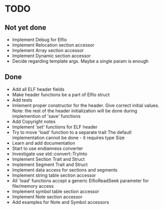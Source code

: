 # TODO

## Not yet done

- Implement Debug for Elfio
- Implement Relocation section accessor
- Implement Array section accessor
- Implement Dynamic section accessor
- Decide regarding template args. Maybe a single param is enough

## Done

- Add all ELF header fields
- Make header functions be a part of Elfio struct
- Add tests
- Imlement proper constructor for the header.
  Give correct initial values. Note: the rest of the header
  initialization will be done during implemention of 'save' functions
- Add Copyright notes
- Implement 'set' functions for ELF header
- Try to move 'load' function to a separate trait
  The default implementation cannot be done - it requires type Size
- Learn and add documentation
- Start to use endianness converter
- Investigate use std::convert::TryInto
- Implement Section Trait and Struct
- Implement Segment Trait and Struct
- Implement data access for sections and segments
- Implement string table section accessor
- All 'load' functions accept a generic ElfioReadSeek parameter for file/memory access
- Implement symbol table section accessor
- Implement Note section accessor
- Add examples for Note and Symbol accessors
